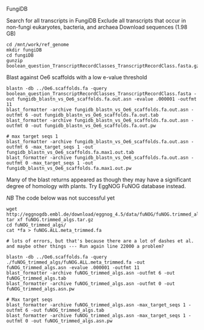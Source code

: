 FungiDB

Search for all transcripts in FungiDB
Exclude all transcripts that occur in non-fungi eukaryotes, bacteria, and archaea
Download sequences (1.98 GB)

```
cd /mnt/work/ref_genome
mkdir fungiDB
cd fungiDB
gunzip boolean_question_TranscriptRecordClasses_TranscriptRecordClass.fasta.gz
```
Blast against Oe6 scaffolds with a low e-value threshold
```
blastn -db ../Oe6.scaffolds.fa -query boolean_question_TranscriptRecordClasses_TranscriptRecordClass.fasta -out fungidb_blastn_vs_Oe6_scaffolds.fa.out.asn -evalue .000001 -outfmt 11
blast_formatter -archive fungidb_blastn_vs_Oe6_scaffolds.fa.out.asn -outfmt 6 -out fungidb_blastn_vs_Oe6_scaffolds.fa.out.tab
blast_formatter -archive fungidb_blastn_vs_Oe6_scaffolds.fa.out.asn -outfmt 0 -out fungidb_blastn_vs_Oe6_scaffolds.fa.out.pw

# max target seqs 1
blast_formatter -archive fungidb_blastn_vs_Oe6_scaffolds.fa.out.asn -outfmt 6 -max_target_seqs 1 -out fungidb_blastn_vs_Oe6_scaffolds.fa.max1.out.tab
blast_formatter -archive fungidb_blastn_vs_Oe6_scaffolds.fa.out.asn -outfmt 0 -max_target_seqs 1 -out fungidb_blastn_vs_Oe6_scaffolds.fa.max1.out.pw
```

Many of the blast returns appeared as though they may have a significant degree of homology with plants. Try EggNOG FuNOG database instead. 

*NB* The code below was not successful yet
```
wget http://eggnogdb.embl.de/download/eggnog_4.5/data/fuNOG/fuNOG.trimmed_algs.tar.gz
tar xf fuNOG.trimmed_algs.tar.gz
cd fuNOG_trimmed_algs/
cat *fa > fuNOG.ALL.meta_trimmed.fa

# lots of errors, but that's because there are a lot of dashes et al. and maybe other things --- Run again line 22000 a problem?

blastn -db ../Oe6.scaffolds.fa -query ./fuNOG_trimmed_algs/fuNOG.ALL.meta_trimmed.fa -out fuNOG_trimmed_algs.asn -evalue .000001 -outfmt 11
blast_formatter -archive fuNOG_trimmed_algs.asn -outfmt 6 -out fuNOG_trimmed_algs.tab
blast_formatter -archive fuNOG_trimmed_algs.asn -outfmt 0 -out fuNOG_trimmed_algs.asn.pw

# Max target seqs
blast_formatter -archive fuNOG_trimmed_algs.asn -max_target_seqs 1 -outfmt 6 -out fuNOG_trimmed_algs.tab 
blast_formatter -archive fuNOG_trimmed_algs.asn -max_target_seqs 1 -outfmt 0 -out fuNOG_trimmed_algs.asn.pw


```
